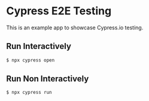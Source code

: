 # Cypress E2E Testing 

This is an example app to showcase Cypress.io testing.


## Run Interactively 
```bash
$ npx cypress open
```

## Run Non Interactively 

```bash
$ npx cypress run
```
